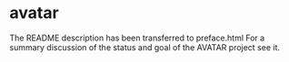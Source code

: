 avatar
======

The README description has been transferred to preface.html
For a summary discussion of the status and goal of the AVATAR project see it.
